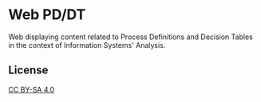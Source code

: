 
# Web PD/DT

Web displaying content related to Process Definitions and Decision Tables in the context of Information Systems' Analysis.


## License

[CC BY-SA 4.0](https://creativecommons.org/licenses/by-sa/4.0/)

